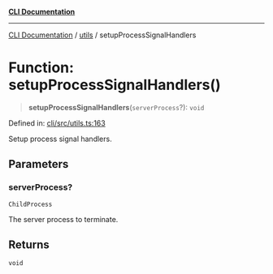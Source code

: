 [**CLI Documentation**](../../README.md)

***

[CLI Documentation](../../README.md) / [utils](../README.md) / setupProcessSignalHandlers

# Function: setupProcessSignalHandlers()

> **setupProcessSignalHandlers**(`serverProcess`?): `void`

Defined in: [cli/src/utils.ts:163](https://github.com/stonemjs/cli/blob/f139573d7f6e29779d41fb031ed261bfcad59d09/src/utils.ts#L163)

Setup process signal handlers.

## Parameters

### serverProcess?

`ChildProcess`

The server process to terminate.

## Returns

`void`

